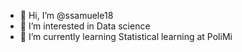 - 👋 Hi, I’m @ssamuele18
- 👀 I’m interested in Data science
- 🌱 I’m currently learning Statistical learning at PoliMi

<!---
ssamuele18/ssamuele18 is a ✨ special ✨ repository because its `README.md` (this file) appears on your GitHub profile.
You can click the Preview link to take a look at your changes.
--->
